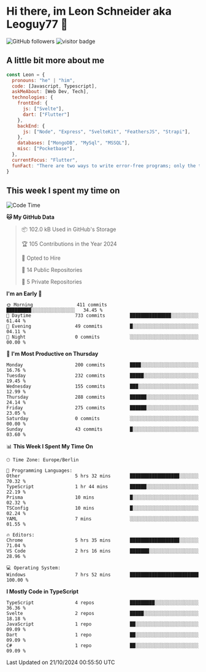 # Hi there, im Leon Schneider aka Leoguy77 👋

![GitHub followers](https://img.shields.io/github/followers/leoguy77.svg?style=social&label=Followers) ![visitor badge](https://vbr.nathanchung.dev/badge?page_id=Leoguy77)

## A little bit more about me

```javascript
const Leon = {
  pronouns: "he" | "him",
  code: [Javascript, Typescript],
  askMeAbout: [Web Dev, Tech],
  technologies: {
    frontEnd: {
      js: ["Svelte"],
      dart: ["Flutter"]
    },
    backEnd: {
      js: ["Node", "Express", "SvelteKit", "FeathersJS", "Strapi"],
    },
    databases: ["MongoDB", "MySql", "MSSQL"],
    misc: ["Pocketbase"],
  },
  currentFocus: "Flutter",
  funFact: "There are two ways to write error-free programs; only the third one works"
}
```

## This week I spent my time on

<!--START_SECTION:waka-->
![Code Time](http://img.shields.io/badge/Code%20Time-224%20hrs%2011%20mins-blue)

**🐱 My GitHub Data** 

> 📦 102.0 kB Used in GitHub's Storage 
 > 
> 🏆 105 Contributions in the Year 2024
 > 
> 💼 Opted to Hire
 > 
> 📜 14 Public Repositories 
 > 
> 🔑 5 Private Repositories 
 > 
**I'm an Early 🐤** 

```text
🌞 Morning                411 commits         █████████░░░░░░░░░░░░░░░░   34.45 % 
🌆 Daytime                733 commits         ███████████████░░░░░░░░░░   61.44 % 
🌃 Evening                49 commits          █░░░░░░░░░░░░░░░░░░░░░░░░   04.11 % 
🌙 Night                  0 commits           ░░░░░░░░░░░░░░░░░░░░░░░░░   00.00 % 
```
📅 **I'm Most Productive on Thursday** 

```text
Monday                   200 commits         ████░░░░░░░░░░░░░░░░░░░░░   16.76 % 
Tuesday                  232 commits         █████░░░░░░░░░░░░░░░░░░░░   19.45 % 
Wednesday                155 commits         ███░░░░░░░░░░░░░░░░░░░░░░   12.99 % 
Thursday                 288 commits         ██████░░░░░░░░░░░░░░░░░░░   24.14 % 
Friday                   275 commits         ██████░░░░░░░░░░░░░░░░░░░   23.05 % 
Saturday                 0 commits           ░░░░░░░░░░░░░░░░░░░░░░░░░   00.00 % 
Sunday                   43 commits          █░░░░░░░░░░░░░░░░░░░░░░░░   03.60 % 
```


📊 **This Week I Spent My Time On** 

```text
🕑︎ Time Zone: Europe/Berlin

💬 Programming Languages: 
Other                    5 hrs 32 mins       ██████████████████░░░░░░░   70.32 % 
TypeScript               1 hr 44 mins        ██████░░░░░░░░░░░░░░░░░░░   22.19 % 
Prisma                   10 mins             █░░░░░░░░░░░░░░░░░░░░░░░░   02.32 % 
TSConfig                 10 mins             █░░░░░░░░░░░░░░░░░░░░░░░░   02.24 % 
YAML                     7 mins              ░░░░░░░░░░░░░░░░░░░░░░░░░   01.55 % 

🔥 Editors: 
Chrome                   5 hrs 35 mins       ██████████████████░░░░░░░   71.04 % 
VS Code                  2 hrs 16 mins       ███████░░░░░░░░░░░░░░░░░░   28.96 % 

💻 Operating System: 
Windows                  7 hrs 52 mins       █████████████████████████   100.00 % 
```

**I Mostly Code in TypeScript** 

```text
TypeScript               4 repos             █████████░░░░░░░░░░░░░░░░   36.36 % 
Svelte                   2 repos             █████░░░░░░░░░░░░░░░░░░░░   18.18 % 
JavaScript               1 repo              ██░░░░░░░░░░░░░░░░░░░░░░░   09.09 % 
Dart                     1 repo              ██░░░░░░░░░░░░░░░░░░░░░░░   09.09 % 
C#                       1 repo              ██░░░░░░░░░░░░░░░░░░░░░░░   09.09 % 
```




 Last Updated on 21/10/2024 00:55:50 UTC
<!--END_SECTION:waka-->
